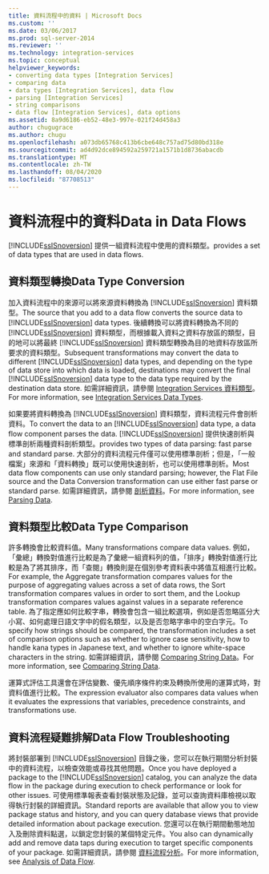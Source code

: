 ```yaml
---
title: 資料流程中的資料 | Microsoft Docs
ms.custom: ''
ms.date: 03/06/2017
ms.prod: sql-server-2014
ms.reviewer: ''
ms.technology: integration-services
ms.topic: conceptual
helpviewer_keywords:
- converting data types [Integration Services]
- comparing data
- data types [Integration Services], data flow
- parsing [Integration Services]
- string comparisons
- data flow [Integration Services], data options
ms.assetid: 8a9d6186-eb52-48e3-997e-021f24d458a3
author: chugugrace
ms.author: chugu
ms.openlocfilehash: a073db65768c413b6cbe648c757ad75d80bd318e
ms.sourcegitcommit: ad4d92dce894592a259721a1571b1d8736abacdb
ms.translationtype: MT
ms.contentlocale: zh-TW
ms.lasthandoff: 08/04/2020
ms.locfileid: "87708513"
---
```

# <a name="data-in-data-flows"></a><span data-ttu-id="f0f08-102">資料流程中的資料</span><span class="sxs-lookup"><span data-stu-id="f0f08-102">Data in Data Flows</span></span>
  [!INCLUDE[ssISnoversion](../../includes/ssisnoversion-md.md)] <span data-ttu-id="f0f08-103">提供一組資料流程中使用的資料類型。</span><span class="sxs-lookup"><span data-stu-id="f0f08-103">provides a set of data types that are used in data flows.</span></span>  
  
## <a name="data-type-conversion"></a><span data-ttu-id="f0f08-104">資料類型轉換</span><span class="sxs-lookup"><span data-stu-id="f0f08-104">Data Type Conversion</span></span>  
 <span data-ttu-id="f0f08-105">加入資料流程中的來源可以將來源資料轉換為 [!INCLUDE[ssISnoversion](../../includes/ssisnoversion-md.md)] 資料類型。</span><span class="sxs-lookup"><span data-stu-id="f0f08-105">The source that you add to a data flow converts the source data to [!INCLUDE[ssISnoversion](../../includes/ssisnoversion-md.md)] data types.</span></span> <span data-ttu-id="f0f08-106">後續轉換可以將資料轉換為不同的 [!INCLUDE[ssISnoversion](../../includes/ssisnoversion-md.md)] 資料類型，而根據載入資料之資料存放區的類型，目的地可以將最終 [!INCLUDE[ssISnoversion](../../includes/ssisnoversion-md.md)] 資料類型轉換為目的地資料存放區所要求的資料類型。</span><span class="sxs-lookup"><span data-stu-id="f0f08-106">Subsequent transformations may convert the data to different [!INCLUDE[ssISnoversion](../../includes/ssisnoversion-md.md)] data types, and depending on the type of data store into which data is loaded, destinations may convert the final [!INCLUDE[ssISnoversion](../../includes/ssisnoversion-md.md)] data type to the data type required by the destination data store.</span></span> <span data-ttu-id="f0f08-107">如需詳細資訊，請參閱 [Integration Services 資料類型](integration-services-data-types.md)。</span><span class="sxs-lookup"><span data-stu-id="f0f08-107">For more information, see [Integration Services Data Types](integration-services-data-types.md).</span></span>  
  
 <span data-ttu-id="f0f08-108">如果要將資料轉換為 [!INCLUDE[ssISnoversion](../../includes/ssisnoversion-md.md)] 資料類型，資料流程元件會剖析資料。</span><span class="sxs-lookup"><span data-stu-id="f0f08-108">To convert the data to an [!INCLUDE[ssISnoversion](../../includes/ssisnoversion-md.md)] data type, a data flow component parses the data.</span></span> [!INCLUDE[ssISnoversion](../../includes/ssisnoversion-md.md)] <span data-ttu-id="f0f08-109">提供快速剖析與標準剖析兩種資料剖析類型。</span><span class="sxs-lookup"><span data-stu-id="f0f08-109">provides two types of data parsing: fast parse and standard parse.</span></span> <span data-ttu-id="f0f08-110">大部分的資料流程元件僅可以使用標準剖析；但是，「一般檔案」來源和「資料轉換」既可以使用快速剖析，也可以使用標準剖析。</span><span class="sxs-lookup"><span data-stu-id="f0f08-110">Most data flow components can use only standard parsing; however, the Flat File source and the Data Conversion transformation can use either fast parse or standard parse.</span></span> <span data-ttu-id="f0f08-111">如需詳細資訊，請參閱 [剖析資料](parsing-data.md)。</span><span class="sxs-lookup"><span data-stu-id="f0f08-111">For more information, see [Parsing Data](parsing-data.md).</span></span>  
  
## <a name="data-type-comparison"></a><span data-ttu-id="f0f08-112">資料類型比較</span><span class="sxs-lookup"><span data-stu-id="f0f08-112">Data Type Comparison</span></span>  
 <span data-ttu-id="f0f08-113">許多轉換會比較資料值。</span><span class="sxs-lookup"><span data-stu-id="f0f08-113">Many transformations compare data values.</span></span> <span data-ttu-id="f0f08-114">例如，「彙總」轉換對值進行比較是為了彙總一組資料列的值，「排序」轉換對值進行比較是為了將其排序，而「查閱」轉換則是在個別參考資料表中將值互相進行比較。</span><span class="sxs-lookup"><span data-stu-id="f0f08-114">For example, the Aggregate transformation compares values for the purpose of aggregating values across a set of data rows, the Sort transformation compares values in order to sort them, and the Lookup transformation compares values against values in a separate reference table.</span></span> <span data-ttu-id="f0f08-115">為了指定應如何比較字串，轉換會包含一組比較選項，例如是否忽略區分大小寫、如何處理日語文字中的假名類型，以及是否忽略字串中的空白字元。</span><span class="sxs-lookup"><span data-stu-id="f0f08-115">To specify how strings should be compared, the transformation includes a set of comparison options such as whether to ignore case sensitivity, how to handle kana types in Japanese text, and whether to ignore white-space characters in the string.</span></span> <span data-ttu-id="f0f08-116">如需詳細資訊，請參閱 [Comparing String Data](comparing-string-data.md)。</span><span class="sxs-lookup"><span data-stu-id="f0f08-116">For more information, see [Comparing String Data](comparing-string-data.md).</span></span>  
  
 <span data-ttu-id="f0f08-117">運算式評估工具還會在評估變數、優先順序條件約束及轉換所使用的運算式時，對資料值進行比較。</span><span class="sxs-lookup"><span data-stu-id="f0f08-117">The expression evaluator also compares data values when it evaluates the expressions that variables, precedence constraints, and transformations use.</span></span>  
  
## <a name="data-flow-troubleshooting"></a><span data-ttu-id="f0f08-118">資料流程疑難排解</span><span class="sxs-lookup"><span data-stu-id="f0f08-118">Data Flow Troubleshooting</span></span>  
 <span data-ttu-id="f0f08-119">將封裝部署到 [!INCLUDE[ssISnoversion](../../includes/ssisnoversion-md.md)] 目錄之後，您可以在執行期間分析封裝中的資料流程，以檢查效能或尋找其他問題。</span><span class="sxs-lookup"><span data-stu-id="f0f08-119">Once you have deployed a package to the [!INCLUDE[ssISnoversion](../../includes/ssisnoversion-md.md)] catalog, you can analyze the data flow in the package during execution to check performance or look for other issues.</span></span> <span data-ttu-id="f0f08-120">可使用標準報表查看封裝狀態及記錄，並可以查詢資料庫檢視以取得執行封裝的詳細資訊。</span><span class="sxs-lookup"><span data-stu-id="f0f08-120">Standard reports are available that allow you to view package status and history, and you can query database views that provide detailed information about package execution.</span></span> <span data-ttu-id="f0f08-121">您還可以在執行期間動態地加入及刪除資料點選，以鎖定您封裝的某個特定元件。</span><span class="sxs-lookup"><span data-stu-id="f0f08-121">You also can dynamically add and remove data taps during execution to target specific components of your package.</span></span> <span data-ttu-id="f0f08-122">如需詳細資訊，請參閱 [資料流程分析](data-flow.md)。</span><span class="sxs-lookup"><span data-stu-id="f0f08-122">For more information, see [Analysis of Data Flow](data-flow.md).</span></span>  
  
  
